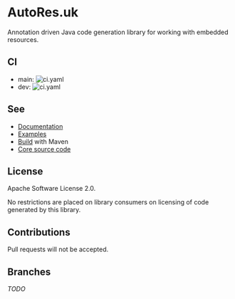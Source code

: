 # AutoRes.uk

Annotation driven Java code generation library for working with embedded resources.

## CI

 - main: ![ci.yaml](https://github.com/autores-uk/autores/actions/workflows/ci.yaml/badge.svg?branch=main)
 - dev: ![ci.yaml](https://github.com/autores-uk/autores/actions/workflows/ci.yaml/badge.svg?branch=dev)

## See

 - [Documentation](https://autores.uk)
 - [Examples](code/examples/README.md)
 - [Build](code/README.md) with Maven
 - [Core source code](code/annotations/README.md)

## License

Apache Software License 2.0.

No restrictions are placed on library consumers on licensing of code generated by this library.

## Contributions

Pull requests will not be accepted.

## Branches

_TODO_
